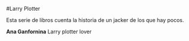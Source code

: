 #Larry Plotter

Esta serie de libros cuenta la historia de un jacker de los que hay pocos.

**Ana Ganfornina** Larry plotter lover
